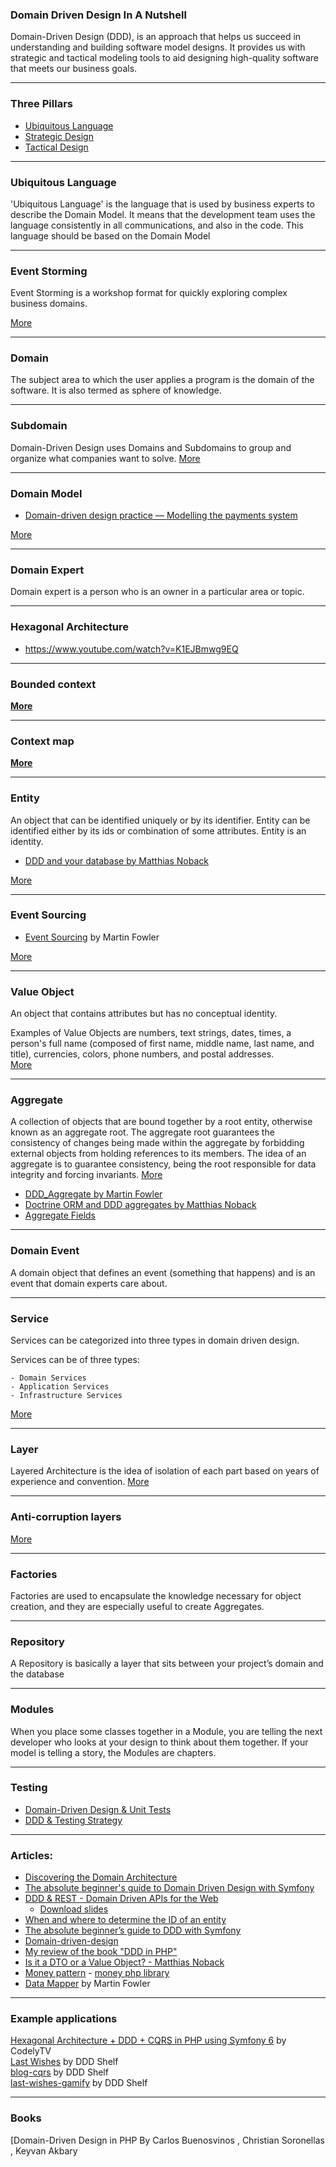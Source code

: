 
### Domain Driven Design In A Nutshell ###  
Domain-Driven Design (DDD), is an
approach that helps us succeed in understanding and building software model designs. It
provides us with strategic and tactical modeling tools to aid designing high-quality software
that meets our business goals.

---
### Three Pillars ###
- [Ubiquitous Language](UbiquitousLanguage.md)
- [Strategic Design](StrategicDesign.md)
- [Tactical Design](TacticalDesign.md)


---
### Ubiquitous Language ###
'Ubiquitous Language' is the language that is used by business experts to describe the Domain Model.
It means that the development team uses the language consistently in all communications, and also in the code.
This language should be based on the Domain Model


---
### Event Storming ###
Event Storming is a workshop format for quickly exploring complex business domains.  

[More](EventStorming.md)

---
### Domain ###
The subject area to which the user applies a program is the domain of the software.
It is also termed as sphere of knowledge.

---
### Subdomain ### 
Domain-Driven Design uses Domains and Subdomains to group and organize what companies want to solve.
[More](Subdomain.md)

---
### Domain Model ###

- [Domain-driven design practice — Modelling the payments system](https://medium.com/airwallex-engineering/domain-driven-design-practice-modeling-payments-system-f7bc5cf64bb3) 

[More](DomainModel.md) 


---
### Domain Expert ### 
Domain expert is a person who is an owner in a particular area or topic.

---
### Hexagonal Architecture ### 
- https://www.youtube.com/watch?v=K1EJBmwg9EQ

---
### Bounded context ###
**[More](BoundedContext.md)**

---
### Context map ###
**[More](ContextMap.md)** 

---
### Entity ### 
An object that can be identified uniquely or by its identifier. Entity can be identified either by its ids or combination of some attributes. Entity is an identity.

- [DDD and your database by Matthias Noback](https://matthiasnoback.nl/2020/05/ddd-and-your-database)

[More](Entity.md) 

---
### Event Sourcing ###
- [Event Sourcing](https://martinfowler.com/eaaDev/EventSourcing.html) by Martin Fowler

[More](EventSourcing.md)


---
### Value Object ###
An object that contains attributes but has no conceptual identity.

Examples of Value Objects are numbers, text strings, dates, times, a person's full name
(composed of first name, middle name, last name, and title), currencies, colors, phone
numbers, and postal addresses.  
[More](ValueObject.md)

---
### Aggregate ###  
A collection of objects that are bound together by a root entity, otherwise known as an aggregate root.
The aggregate root guarantees the consistency of changes being made within the aggregate by forbidding external objects from holding references to its members.
The idea of an aggregate is to guarantee consistency, being the root responsible for data integrity and forcing invariants.
[More](Aggregate.md)

- [DDD_Aggregate by Martin Fowler](https://martinfowler.com/bliki/DDD_Aggregate.html)
- [Doctrine ORM and DDD aggregates by Matthias Noback](https://matthiasnoback.nl/2018/06/doctrine-orm-and-ddd-aggregates/)
- [Aggregate Fields](https://www.doctrine-project.org/projects/doctrine-orm/en/2.11/cookbook/aggregate-fields.html#aggregate-fields)

---
### Domain Event ###
A domain object that defines an event (something that happens) and is an event that domain experts care about.

---
### Service ###
Services can be categorized into three types in domain driven design.

Services can be of three types:  

    - Domain Services
    - Application Services
    - Infrastructure Services
[More](Service.md)

---
### Layer ###
Layered Architecture is the idea of isolation of each part based on years of experience and convention.
[More](LayeredArchitecture.md)

---
### Anti-corruption layers ###
[More](AntiCorruptionLayer.md)

---
### Factories ###
Factories are used to encapsulate the knowledge necessary for object creation, and they are especially useful to create Aggregates.

---
### Repository ###
A Repository is basically a layer that sits between your project’s domain and the database


---
### Modules ###
When you place some classes together in a Module, you are telling the next developer who looks at your design to think about them together.
If your model is telling a story, the Modules are chapters.


---
### Testing ###
- [Domain-Driven Design & Unit Tests](https://www.jamesmichaelhickey.com/ddd-unit-tests/)
- [DDD & Testing Strategy](http://www.taimila.com/blog/ddd-and-testing-strategy/)

---
### Articles: ###  
- [Discovering the Domain Architecture](https://www.microsoftpressstore.com/articles/article.aspx?p=2248811)
- [The absolute beginner's guide to Domain Driven Design with Symfony](https://www.youtube.com/watch?v=pfMGgd_NDPc)
- [DDD & REST - Domain Driven APIs for the Web  ](https://www.youtube.com/watch?v=1RgXgZcj5nM)
  - [Download slides](http://gotocon.com/berlin-2015/presentation/DDD%20&%20REST%20-%20Domain%20Driven%20APIs%20for%20the%20Web)
- [When and where to determine the ID of an entity](https://matthiasnoback.nl/2018/05/when-and-where-to-determine-the-id-of-an-entity/)
- [The absolute beginner’s guide to DDD with Symfony](https://speakerdeck.com/nealio82/the-absolute-beginners-guide-to-ddd-with-symfony)
- [Domain-driven-design](https://vaadin.com/blog/tag/domain-driven-design)
- [My review of the book "DDD in PHP"](https://www.linkedin.com/pulse/my-review-book-ddd-php-roman-dykyi)
- [Is it a DTO or a Value Object? - Matthias Noback](https://matthiasnoback.nl/2022/09/is-it-a-dto-or-a-value-object/)
- [Money pattern](https://martinfowler.com/eaaCatalog/money.html) - [money php library](https://github.com/moneyphp/money)
- [Data Mapper](https://www.martinfowler.com/eaaCatalog/dataMapper.html) by Martin Fowler


---
### Example applications  
[Hexagonal Architecture + DDD + CQRS in PHP using Symfony 6](https://github.com/CodelyTV/php-ddd-example) by CodelyTV  
[Last Wishes](https://github.com/dddshelf/last-wishes) by DDD Shelf  
[blog-cqrs](https://github.com/dddshelf/blog-cqrs) by DDD Shelf  
[last-wishes-gamify](https://github.com/dddshelf/last-wishes-gamify) by DDD Shelf 


---
### Books
[Domain-Driven Design in PHP By Carlos Buenosvinos , Christian Soronellas , Keyvan Akbary
